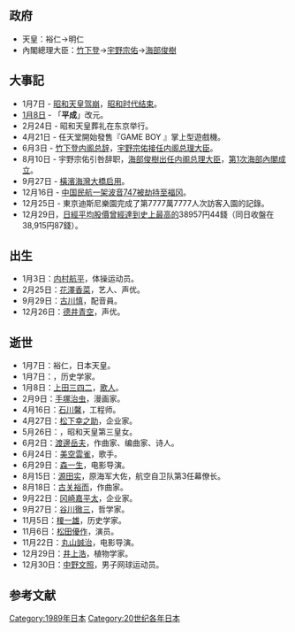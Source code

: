 ## 政府

  - 天皇：裕仁→明仁
  - 內閣總理大臣：[竹下登](../Page/竹下登.md "wikilink")→[宇野宗佑](../Page/宇野宗佑.md "wikilink")→[海部俊樹](../Page/海部俊樹.md "wikilink")

## 大事記

  - 1月7日 -
    [昭和天皇](../Page/昭和天皇.md "wikilink")[驾崩](../Page/昭和天皇之死.md "wikilink")，[昭和时代结束](../Page/昭和.md "wikilink")。
  - [1月8日](../Page/1月8日.md "wikilink") - 「**平成**」改元。
  - 2月24日 - 昭和天皇葬礼在东京举行。
  - 4月21日 - 任天堂開始發售『GAME BOY 』掌上型遊戲機。
  - 6月3日 -
    [竹下登](../Page/竹下登.md "wikilink")[内阁总辞](../Page/竹下內閣_\(改造\).md "wikilink")，[宇野宗佑接任内阁总理大臣](../Page/宇野宗佑.md "wikilink")。
  - 8月10日 -
    宇野宗佑引咎辞职，[海部俊樹出任内阁总理大臣](../Page/海部俊樹.md "wikilink")，[第1次海部內閣成立](../Page/第1次海部內閣.md "wikilink")。
  - 9月27日 - [橫濱海灣大橋启用](../Page/橫濱海灣大橋.md "wikilink")。
  - 12月16日 -
    [中国民航一架](../Page/中国民航.md "wikilink")[波音747被](../Page/波音747.md "wikilink")[劫持至福冈](../Page/中國民航981號班機劫機事件.md "wikilink")。
  - 12月25日 - 東京迪斯尼樂園完成了第7777萬7777人次訪客入園的記錄。
  - 12月29日，[日經平均股價曾經達到史上最高的](../Page/日經平均股價.md "wikilink")38957円44錢（同日收盤在38,915円87錢）。

## 出生

  - 1月3日：[内村航平](../Page/内村航平.md "wikilink")，体操运动员。
  - 2月25日：[花澤香菜](../Page/花澤香菜.md "wikilink")，艺人、声优。
  - 9月29日：[古川慎](../Page/古川慎.md "wikilink")，配音員。
  - 12月26日：[德井青空](../Page/德井青空.md "wikilink")，声优。

## 逝世

  - 1月7日：裕仁，日本天皇。
  - 1月7日：，历史学家。
  - 1月8日：[上田三四二](../Page/上田三四二.md "wikilink")，[歌人](../Page/歌人.md "wikilink")。
  - 2月9日：[手塚治虫](../Page/手塚治虫.md "wikilink")，漫画家。
  - 4月16日：[石川馨](../Page/石川馨.md "wikilink")，工程师。
  - 4月27日：[松下幸之助](../Page/松下幸之助.md "wikilink")，企业家。
  - 5月26日：，昭和天皇第三皇女。
  - 6月2日：[渡邊岳夫](../Page/渡邊岳夫.md "wikilink")，作曲家、编曲家、诗人。
  - 6月24日：[美空雲雀](../Page/美空雲雀.md "wikilink")，歌手。
  - 6月29日：[森一生](../Page/森一生.md "wikilink")，电影导演。
  - 8月15日：[源田实](../Page/源田实.md "wikilink")，原海军大佐，航空自卫队第3任幕僚长。
  - 8月18日：[古关裕而](../Page/古关裕而.md "wikilink")，作曲家。
  - 9月22日：[冈崎嘉平太](../Page/冈崎嘉平太.md "wikilink")，企业家。
  - 9月27日：[谷川徹三](../Page/谷川徹三.md "wikilink")，哲学家。
  - 11月5日：[榎一雄](../Page/榎一雄.md "wikilink")，历史学家。
  - 11月6日：[松田優作](../Page/松田優作.md "wikilink")，演员。
  - 11月22日：[丸山誠治](../Page/丸山誠治.md "wikilink")，电影导演。
  - 12月29日：[井上浩](../Page/井上浩.md "wikilink")，植物学家。
  - 12月30日：[中野文照](../Page/中野文照.md "wikilink")，男子网球运动员。

## 参考文献

<div class="references-small">

<references />

</div>

[Category:1989年日本](https://zh.wikipedia.org/wiki/Category:1989年日本 "wikilink")
[Category:20世纪各年日本](https://zh.wikipedia.org/wiki/Category:20世纪各年日本 "wikilink")